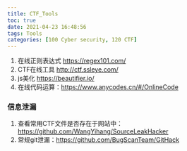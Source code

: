```yaml
---
title: CTF_Tools
toc: true
date: 2021-04-23 16:48:56
tags: Tools
categories: [100 Cyber security, 120 CTF]
---
```


1. 在线正则表达式  https://regex101.com/
1. CTF在线工具 http://ctf.ssleye.com/
1. js美化 https://beautifier.io/
1. 在线代码运算：https://www.anycodes.cn/#/OnlineCode


### 信息泄漏
1. 查看常用CTF文件是否存在于网站中：https://github.com/WangYihang/SourceLeakHacker
1. 常规git泄漏：https://github.com/BugScanTeam/GitHack
